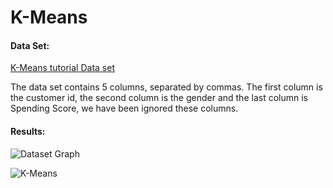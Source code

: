 # K-Means



#### Data Set:

[K-Means tutorial Data set](https://www.kaggle.com/luisfredgs/kmeans-tutorial)

The data set contains 5 columns, separated by commas. The first column is the customer id, the second column is the gender and the last column is Spending Score, we have been ignored these columns.

#### Results:


![Dataset Graph](https://github.com/brkyselim/K-Means/tree/main/ImgsDataset.jpg)

![K-Means](https://github.com/brkyselim/K-Means/tree/main/Imgs/kmeans.jpg)